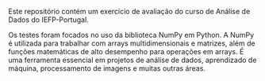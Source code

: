 Este repositório contém um exercício de avaliação do curso de Análise de Dados do IEFP-Portugal.


Os testes foram focados no uso da biblioteca NumPy em Python. 
A NumPy é utilizada para trabalhar com arrays multidimensionais e matrizes, 
além de funções matemáticas de alto desempenho para operações em arrays. 
É uma ferramenta essencial em projetos de análise de dados, aprendizado de máquina, processamento de imagens e muitas outras áreas.





